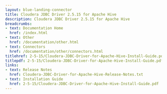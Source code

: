 ```yaml
---
layout: blue-landing-connector
title: Cloudera JDBC Driver 2.5.15 for Apache Hive
description: Cloudera JDBC Driver 2.5.15 for Apache Hive
breadcrumbs:
- text: Documentation Home
  href: /index.html
- text: Other
  href: /documentation/other.html
- text: Connectors
  href: /documentation/other/connectors.html
titlehref: 2-5-15/Cloudera-JDBC-Driver-for-Apache-Hive-Install-Guide.pdf
titlepdf: 2-5-15/Cloudera-JDBC-Driver-for-Apache-Hive-Install-Guide.pdf
links:
- text: Release Notes
  href: Cloudera-JDBC-Driver-for-Apache-Hive-Release-Notes.txt
- text: Installation Guide
  href: 2-5-15/Cloudera-JDBC-Driver-for-Apache-Hive-Install-Guide.pdf
---
```

